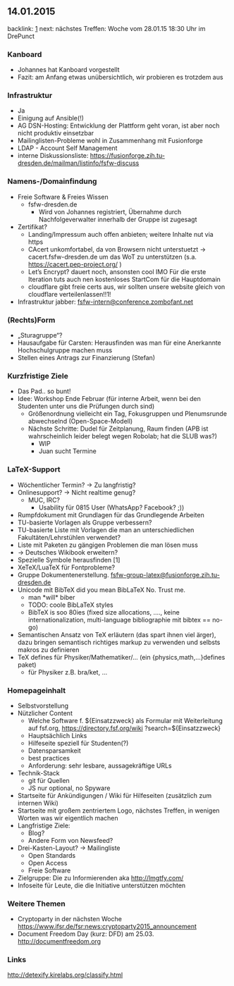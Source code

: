 14.01.2015
----------

backlink: [1](http://pad.zombofant.net/p/gc2rfrunRB)
next:
nächstes Treffen: Woche vom 28.01.15 18:30 Uhr im DrePunct

### Kanboard

-   Johannes hat Kanboard vorgestellt
-   Fazit: am Anfang etwas unübersichtlich, wir probieren es trotzdem
    aus

### Infrastruktur

-   Ja
-   Einigung auf Ansible(!)
-   AG DSN-Hosting: Entwicklung der Plattform geht voran, ist aber noch
    nicht produktiv einsetzbar
-   Mailinglisten-Probleme wohl in Zusammenhang mit Fusionforge
-   LDAP - Account Self Management
-   interne Diskussionsliste:
    <https://fusionforge.zih.tu-dresden.de/mailman/listinfo/fsfw-discuss>

### Namens-/Domainfindung

-   Freie Software & Freies Wissen
    -   fsfw-dresden.de
        -   Wird von Johannes registriert, Übernahme durch
            Nachfolgeverwalter innerhalb der Gruppe ist zugesagt
-   Zertifikat?
    -   Landing/Impressum auch offen anbieten; weitere Inhalte nut via
        https
    -   CAcert unkomfortabel, da von Browsern nicht unterstuetzt -\>
        cacert.fsfw-dresden.de um das WoT zu unterstützen (s.a.
        <https://cacert.pep-project.org/> )
    -   Let’s Encrypt? dauert noch, ansonsten cool IMO Für die erste
        Iteration tuts auch nen kostenloses StartCom für die Hauptdomain
    -   cloudflare gibt freie certs aus, wir sollten unsere website
        gleich von cloudflare verteilenlassen!!1!
-   Infrastruktur jabber: fsfw-intern@conference.zombofant.net

### (Rechts)Form

-   „Sturagruppe“?
-   Hausaufgabe für Carsten: Herausfinden was man für eine Anerkannte
    Hochschulgruppe machen muss
-   Stellen eines Antrags zur Finanzierung (Stefan)

### Kurzfristige Ziele

-   Das Pad.. so bunt!
-   Idee: Workshop Ende Februar (für interne Arbeit, wenn bei den
    Studenten unter uns die Prüfungen durch sind)
    -   Größenordnung vielleicht ein Tag, Fokusgruppen und Plenumsrunde
        abwechselnd (Open-Space-Modell)
    -   Nächste Schritte: Dudel für Zeitplanung, Raum finden (APB ist
        wahrscheinlich leider belegt wegen Robolab; hat die SLUB was?)
        -   WIP
        -   Juan sucht Termine

### LaTeX-Support

-   Wöchentlicher Termin? -\> Zu langfristig?
-   Onlinesupport? -\> Nicht realtime genug?
    -   MUC, IRC?
        -   Usability für 0815 User (WhatsApp? Facebook? ;))
-   Rumpfdokument mit Grundlagen für das Grundlegende Arbeiten
-   TU-basierte Vorlagen als Gruppe verbessern?
-   TU-basierte Liste mit Vorlagen die man an unterschiedlichen
    Fakultäten/Lehrstühlen verwendet?
-   Liste mit Paketen zu gängigen Problemen die man lösen muss
-   -\> Deutsches Wikibook erweitern?
-   Spezielle Symbole herausfinden [1]
-   XeTeX/LuaTeX für Fontprobleme?
-   Gruppe Dokumentenerstellung.
    fsfw-group-latex@fusionforge.zih.tu-dresden.de
-   Unicode mit BibTeX did you mean BibLaTeX No. Trust me.
    -   man \*will\* biber
    -   TODO: coole BibLaTeX styles
    -   BibTeX is soo 80ies (fixed size allocations, ...., keine
        internationalization, multi-language bibliographie mit bibtex ==
        no-go)
-   Semantischen Ansatz von TeX erläutern (das spart ihnen viel ärger),
    dazu bringen semantisch richtiges markup zu verwenden und selbsts
    makros zu definieren
-   TeX defines für Physiker/Mathematiker/... (ein
    {physics,math,...}defines paket)
    -   für Physiker z.B. bra/ket, ...

### Homepageinhalt

-   Selbstvorstellung
-   Nützlicher Content
    -   Welche Software f. \${Einsatzzweck} als Formular mit
        Weiterleitung auf fsf.org, <https://directory.fsf.org/wiki>
        ?search=\${Einsatzzweck}
    -   Hauptsächlich Links
    -   Hilfeseite speziell für Studenten(?)
    -   Datensparsamkeit
    -   best practices
    -   Anforderung: sehr lesbare, aussagekräftige URLs
-   Technik-Stack
    -   git für Quellen
    -   JS nur optional, no Spyware
-   Startseite für Ankündigungen / Wiki für Hilfeseiten (zusätzlich zum
    internen Wiki)
-   Startseite mit großem zentriertem Logo, nächstes Treffen, in wenigen
    Worten was wir eigentlich machen
-   Langfristige Ziele:
    -   Blog?
    -   Andere Form von Newsfeed?
-   Drei-Kasten-Layout? -\> Mailingliste
    -   Open Standards
    -   Open Access
    -   Freie Software
-   Zielgruppe: Die zu Informierenden aka <http://lmgtfy.com/>
-   Infoseite für Leute, die die Initiative unterstützen möchten

### Weitere Themen

-   Cryptoparty in der nächsten Woche
    <https://www.ifsr.de/fsr:news:cryptoparty2015_announcement>
-   Document Freedom Day (kurz: DFD) am 25.03.
    <http://documentfreedom.org>

### Links

<http://detexify.kirelabs.org/classify.html>
